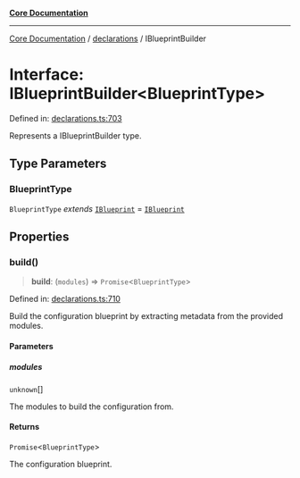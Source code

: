 [**Core Documentation**](../../README.md)

***

[Core Documentation](../../README.md) / [declarations](../README.md) / IBlueprintBuilder

# Interface: IBlueprintBuilder\<BlueprintType\>

Defined in: [declarations.ts:703](https://github.com/stonemjs/core/blob/b1f29857c7f1e529739f22d486494bed3b22d2c6/src/declarations.ts#L703)

Represents a IBlueprintBuilder type.

## Type Parameters

### BlueprintType

`BlueprintType` *extends* [`IBlueprint`](../type-aliases/IBlueprint.md) = [`IBlueprint`](../type-aliases/IBlueprint.md)

## Properties

### build()

> **build**: (`modules`) => `Promise`\<`BlueprintType`\>

Defined in: [declarations.ts:710](https://github.com/stonemjs/core/blob/b1f29857c7f1e529739f22d486494bed3b22d2c6/src/declarations.ts#L710)

Build the configuration blueprint by extracting metadata from the provided modules.

#### Parameters

##### modules

`unknown`[]

The modules to build the configuration from.

#### Returns

`Promise`\<`BlueprintType`\>

The configuration blueprint.
